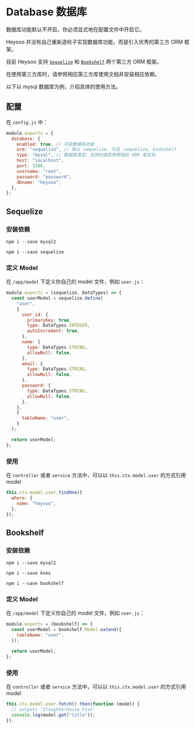 # Database 数据库

<p class="hs-tip">
  数据库功能默认不开启，你必须显式地在配置文件中开启它。
</p>

Heysoo 并没有自己重新造轮子实现数据库功能，而是引入优秀的第三方 ORM 框架。

目前 Heysoo 支持 [`Sequelize`](http://docs.sequelizejs.com) 和 [`Bookshelf`](http://bookshelfjs.org) 两个第三方 ORM 框架。

<p class="tip">
  在使用第三方库时，请参照相应第三方库使用文档并安装相应依赖。
</p>

以下以 mysql 数据库为例，介绍具体的使用方法。

## 配置

在 `config.js` 中：

```js
module.exports = {
  database: {
    enabled: true, // 开启数据库功能
    orm: "sequelize", // 默认 sequelize，可选：sequelize, bookshelf
    type: "mysql", // 数据库类型，支持的类型参照相应 ORM 库文档
    host: "localhost",
    port: 3306,
    username: "root",
    password: "password",
    dbname: "heysoo",
  },
};
```

## Sequelize

### 安装依赖

`npm i --save mysql2`

`npm i --save sequelize`

### 定义 Model

在 `/app/model` 下定义你自己的 model 文件，例如 `user.js`：

```js
module.exports = (sequelize, DataTypes) => {
  const userModel = sequelize.define(
    "user",
    {
      user_id: {
        primaryKey: true,
        type: DataTypes.INTEGER,
        autoIncrement: true,
      },
      name: {
        type: DataTypes.STRING,
        allowNull: false,
      },
      email: {
        type: DataTypes.STRING,
        allowNull: false,
      },
      password: {
        type: DataTypes.STRING,
        allowNull: false,
      },
    },
    {
      tableName: "user",
    }
  );

  return userModel;
};
```

### 使用

在 `controller` 或者 `service` 方法中，可以以 `this.ctx.model.user` 的方式引用 model

```js
this.ctx.model.user.findOne({
  where: {
    name: "heysoo",
  },
});
```

## Bookshelf

### 安装依赖

`npm i --save mysql2`

`npm i --save knex`

`npm i --save bookshelf`

### 定义 Model

在 `/app/model` 下定义你自己的 model 文件，例如 `user.js`：

```js
module.exports = (bookshelf) => {
  const userModel = bookshelf.Model.extend({
    tableName: "user",
  });

  return userModel;
};
```

### 使用

在 `controller` 或者 `service` 方法中，可以以 `this.ctx.model.user` 的方式引用 model

```js
this.ctx.model.user.fetch().then(function (model) {
  // outputs 'Slaughterhouse Five'
  console.log(model.get("title"));
});
```
